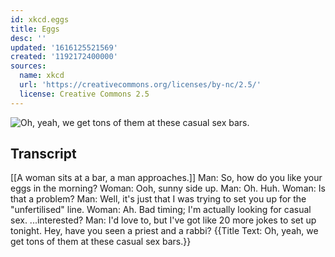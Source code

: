 ```yaml
---
id: xkcd.eggs
title: Eggs
desc: ''
updated: '1616125521569'
created: '1192172400000'
sources:
  name: xkcd
  url: 'https://creativecommons.org/licenses/by-nc/2.5/'
  license: Creative Commons 2.5
---
```

![Oh, yeah, we get tons of them at these casual sex bars.](https://imgs.xkcd.com/comics/eggs.png)

## Transcript
[[A woman sits at a bar, a man approaches.]]
Man: So, how do you like your eggs in the morning?
Woman: Ooh, sunny side up.
Man: Oh. Huh.
Woman: Is that a problem?
Man: Well, it's just that I was trying to set you up for the "unfertilised" line.
Woman: Ah. Bad timing; I'm actually looking for casual sex. ...interested?
Man: I'd love to, but I've got like 20 more jokes to set up tonight. Hey, have you seen a priest and a rabbi?
{{Title Text: Oh, yeah, we get tons of them at these casual sex bars.}}
